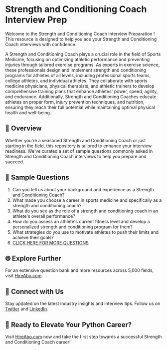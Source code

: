 # Strength and Conditioning Coach Interview Prep

Welcome to the Strength and Conditioning Coach Interview Preparation ! This resource is designed to help you ace your Strength and Conditioning Coach interviews with confidence.

A Strength and Conditioning Coach plays a crucial role in the field of Sports Medicine, focusing on optimizing athletic performance and preventing injuries through tailored exercise programs. As experts in exercise science, these professionals design and implement strength and conditioning programs for athletes of all levels, including professional sports teams, college athletes, and individual athletes. They collaborate with sports medicine physicians, physical therapists, and athletic trainers to develop comprehensive training plans that enhance athletes' power, speed, agility, and endurance. Additionally, Strength and Conditioning Coaches educate athletes on proper form, injury prevention techniques, and nutrition, ensuring they reach their full potential while maintaining optimal physical health and well-being.

## 🚀 Overview

Whether you're a seasoned Strength and Conditioning Coach or just starting in the field, this repository is tailored to enhance your interview readiness. We've curated a set of sample questions commonly asked in Strength and Conditioning Coach interviews to help you prepare and succeed.

## 📝 Sample Questions

1. Can you tell us about your background and experience as a Strength and Conditioning Coach?
2. What made you choose a career in sports medicine and specifically as a strength and conditioning coach?
3. What do you see as the role of a strength and conditioning coach in an athlete's overall performance?
4. How do you assess an athlete's current fitness level and develop a personalized strength and conditioning program for them?
5. What strategies do you use to motivate athletes to push their limits and achieve their goals?
6. [CLICK HERE FOR MORE QUESTIONS](https://hireabo.com/job/15_1_18/Strength%20and%20Conditioning%20Coach)

## 🌐 Explore Further

For an extensive question bank and more resources across 5,000 fields, visit [HireAbo.com](https://www.hireabo.com).

## 📱 Connect with Us

Stay updated on the latest industry insights and interview tips. Follow us on [Twitter](https://twitter.com/hireabo) and [LinkedIn](https://www.linkedin.com/in/hire-abo-3609972a8/).

## 🚀 Ready to Elevate Your Python Career?

Visit [HireAbo.com](https://www.hireabo.com) now and take the first step towards a successful Strength and Conditioning Coach career!